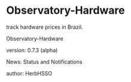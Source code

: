 # Observatory-Hardware
track hardware prices in Brazil.


Observatory-Hardware




version: 0.7.3 (alpha)
  
News: Status and Notifications

author: HerbHSSO
